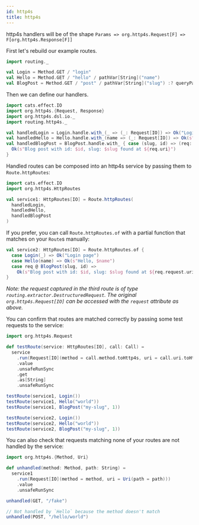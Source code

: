 ```yaml
---
id: http4s
title: http4s
---
```


http4s handlers will be of the shape `Params => org.http4s.Request[F] => F[org.http4s.Response[F]]`

First let's rebuild our example routes.

```scala mdoc
import routing._

val Login = Method.GET / "login"
val Hello = Method.GET / "hello" / pathVar[String]("name")
val BlogPost = Method.GET / "post" / pathVar[String]("slug") :? queryParam[Int]("id")
```

Then we can define our handlers.

```scala mdoc
import cats.effect.IO
import org.http4s.{Request, Response}
import org.http4s.dsl.io._
import routing.http4s._

val handledLogin = Login.handle.with_(_ => (_: Request[IO]) => Ok("Login page"))
val handledHello = Hello.handle.with_(name => (_: Request[IO]) => Ok(s"Hello, $name"))
val handledBlogPost = BlogPost.handle.with_ { case (slug, id) => (req: Request[IO]) =>
  Ok(s"Blog post with id: $id, slug: $slug found at ${req.uri}")
}
```

Handled routes can be composed into an http4s service by passing them to `Route.httpRoutes`:

```scala mdoc
import cats.effect.IO
import org.http4s.HttpRoutes

val service1: HttpRoutes[IO] = Route.httpRoutes(
  handledLogin,
  handledHello,
  handledBlogPost
)
```

If you prefer, you can call `Route.httpRoutes.of` with a partial function that matches on your `Route`s manually:

```scala mdoc
val service2: HttpRoutes[IO] = Route.httpRoutes.of {
  case Login(_) => Ok("Login page")
  case Hello(name) => Ok(s"Hello, $name")
  case req @ BlogPost(slug, id) =>
    Ok(s"Blog post with id: $id, slug: $slug found at ${req.request.uri}")
}
```

*Note: the request captured in the third route is of type `routing.extractor.DestructuredRequest`. The original
`org.http4s.Request[IO]` can be accessed with the `request` attribute as above.*

You can confirm that routes are matched correctly by passing some test requests to the service:

```scala mdoc
import org.http4s.Request

def testRoute(service: HttpRoutes[IO], call: Call) =
  service
    .run(Request[IO](method = call.method.toHttp4s, uri = call.uri.toHttp4s))
    .value
    .unsafeRunSync
    .get
    .as[String]
    .unsafeRunSync

testRoute(service1, Login())
testRoute(service1, Hello("world"))
testRoute(service1, BlogPost("my-slug", 1))

testRoute(service2, Login())
testRoute(service2, Hello("world"))
testRoute(service2, BlogPost("my-slug", 1))
```

You can also check that requests matching none of your routes are not handled by the service:

```scala mdoc
import org.http4s.{Method, Uri}

def unhandled(method: Method, path: String) =
  service1
    .run(Request[IO](method = method, uri = Uri(path = path)))
    .value
    .unsafeRunSync

unhandled(GET, "/fake")

// Not handled by `Hello` because the method doesn't match
unhandled(POST, "/hello/world")
```
